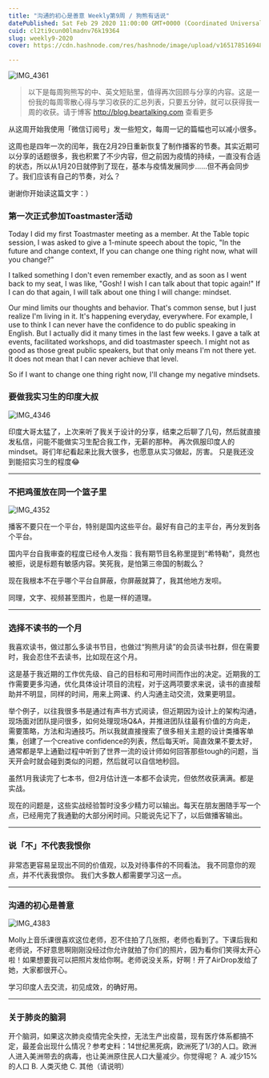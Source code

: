 ```yaml
---
title: "沟通的初心是善意 Weekly第9周 / 狗熊有话说"
datePublished: Sat Feb 29 2020 11:00:00 GMT+0000 (Coordinated Universal Time)
cuid: cl2ti9cun00lmadnv76k19364
slug: weekly9-2020
cover: https://cdn.hashnode.com/res/hashnode/image/upload/v1651785169480/5g7yspgfw.jpg

---
```


![IMG_4361](https://i.imgur.com/2wpugqb.jpg)

> 以下是每周狗熊写的中、英文短贴里，值得再次回顾与分享的内容。这是一份我的每周零散心得与学习收获的汇总列表，只要五分钟，就可以获得我一周的收获。请于博客 http://blog.beartalking.com 查看更多

从这周开始我使用「微信订阅号」发一些短文，每周一记的篇幅也可以减小很多。

这周也是四年一次的闰年，我在2月29日重新恢复了制作播客的节奏。其实近期可以分享的话题很多，我也积累了不少内容，但之前因为疫情的持续，一直没有合适的状态，所以从1月20日就停到了现在，基本与疫情发展同步……但不再会同步了。我们应该有自己的节奏，对么？

谢谢你开始读这篇文字：）

### 第一次正式参加Toastmaster活动

Today I did my first Toastmaster meeting as a member. At the Table topic session, I was asked to give a 1-minute speech about the topic, "In the future and change context, If you can change one thing right now, what will you change?"

I talked something I don't even remember exactly, and as soon as I went back to my seat, I was like, "Gosh! I wish I can talk about that topic again!" If I can do that again, I will talk about one thing I will change: mindset.

Our mind limits our thoughts and behavior. That's common sense, but I just realize I'm living in it. It's happening everyday, everywhere. For example, I use to think I can never have the confidence to do public speaking in English. But I actually did it many times in the last few weeks. I gave a talk at events, facilitated workshops, and did toastmaster speech. I might not as good as those great public speakers, but that only means I'm not there yet. It does not mean that I can never achieve that level.

So if I want to change one thing right now, I'll change my negative mindsets.

### 要做我实习生的印度大叔

![IMG_4346](https://i.imgur.com/hzS0IIc.jpg)

印度大哥太猛了，上次来听了我关于设计的分享，结束之后聊了几句，然后就直接发私信，问能不能做实习生配合我工作，无薪的那种。
再次佩服印度人的mindset。哥们年纪看起来比我大很多，也愿意从实习做起，厉害。
只是我还没到能招实习生的程度😂

***

### 不把鸡蛋放在同一个篮子里

![IMG_4352](https://i.imgur.com/IqlZExF.png)

播客不要只在一个平台，特别是国内这些平台。最好有自己的主平台，再分发到各个平台。

国内平台自我审查的程度已经令人发指：我有期节目名称里提到“希特勒”，竟然也被拒，说是标题有敏感内容。笑死我，是怕第三帝国的制裁么？

现在我根本不在乎哪个平台自屏蔽，你屏蔽就算了，我其他地方发呗。

同理，文字、视频甚至图片，也是一样的道理。

***

### 选择不读书的一个月

我喜欢读书，做过那么多读书节目，也做过“狗熊月读”的会员读书社群，但在需要时，我会忍住不去读书，比如现在这个月。

这是基于我近期的工作优先级、自己的目标和可用时间而作出的决定。近期我的工作需要更多沟通，优化具体设计项目的流程，对于这两项要求来说，读书的直接帮助并不明显，同样的时间，用来上网课、约人沟通主动交流，效果更明显。

举个例子，以往我很多书是通过有声书方式阅读，但近期因为设计上的架构沟通，现场面对团队提问很多，如何处理现场Q&A，并推进团队往最有价值的方向走，需要策略，方法和沟通技巧。所以我就直接搜索了很多相关主题的设计类播客单集，创建了一个creative confidence的列表，然后每天听。简直效果不要太好，通常都是早上通勤过程中听到了世界一流的设计师如何回答那些tough的问题，当天开会时就会碰到类似的问题，然后就可以自信地秒回。

虽然1月我读完了七本书，但2月估计连一本都不会读完，但依然收获满满。都是实战。

现在的问题是，这些实战经验暂时没多少精力可以输出。每天在朋友圈随手写一个点，已经用完了我通勤的大部分闲时间。只能说先记下了，以后做播客输出。

***

### 说「不」不代表我恨你

非常态更容易呈现出不同的价值观，以及对待事件的不同看法。
我不同意你的观点，并不代表我恨你。
我们大多数人都需要学习这一点。

***

### 沟通的初心是善意

![IMG_4383](https://i.imgur.com/Na11RqM.jpg)

Molly上音乐课很喜欢这位老师，忍不住拍了几张照，老师也看到了。下课后我和老师说，不好意思啊刚刚没经过你允许就拍了你们的照片，因为看你们笑得太开心啦！如果想要我可以把照片发给你啊。老师说没关系，好啊！开了AirDrop发给了她，大家都很开心。

学习印度人去交流，初见成效，的确好用。

***

### 关于肺炎的脑洞

开个脑洞，如果这次肺炎疫情完全失控，无法生产出疫苗，现有医疗体系都搞不定，最差会出现什么情况？参考史料：14世纪黑死病，欧洲死了1/3的人口。欧洲人进入美洲带去的病毒，也让美洲原住民人口大量减少。你觉得呢？
A. 减少15%的人口
B. 人类灭绝
C. 其他（请说明）
